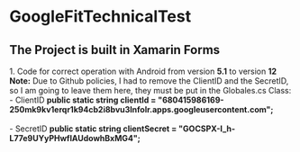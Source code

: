 # GoogleFitTechnicalTest

<h2>The Project is built in Xamarin Forms</h2>
1. Code for correct operation with Android from version <b>5.1</b> to version <b>12</b><br>
<b>Note:</b> Due to Github policies, I had to remove the ClientID and the SecretID, so I am going to leave them here, they must be put in the Globales.cs Class:<br>
    - ClientID <b>public static string clientId = "680415986169-250mk9kv1erqr1k94cb2i8bvu3lnfolr.apps.googleusercontent.com";</b><br><br>
    - SecretID <b>public static string clientSecret = "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";</b><br><br>
